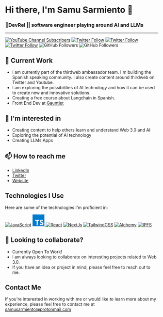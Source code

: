 # Hi there, I'm Samu Sarmiento 👋

### 🥑DevRel || software engineer playing around AI and LLMs

___

[![YouTube Channel Subscribers](https://img.shields.io/youtube/channel/subscribers/UCzQwwd1d8jRwASci2sD9V2Q?style=social)](https://youtube.com/thirdwebes?sub_confirmation=1)
[![Twitter Follow](https://img.shields.io/twitter/follow/thirdweb_Es?style=social)](https://twitter.com/thirdweb_es)
[![Twitter Follow](https://img.shields.io/twitter/follow/samusarmiento_?style=social)](https://twitter.com/samusarmiento_)
[![Twitter Follow](https://img.shields.io/twitter/follow/samusarmientoEN?style=social)](https://twitter.com/samusarmientoEN)
![GitHub Followers](https://img.shields.io/github/followers/samusarmiento?style=social)
![GitHub Followers](https://img.shields.io/github/stars/samusarmiento?style=social)

## 🔭 Current Work
- I am currently part of the thirdweb ambassador team. I'm building the Spanish speaking community. I also create content around thirdweb on Twitter and Youtube.
- I am exploring the possibilities of AI technology and how it can be used to create new and innovative solutions.
- Creating a free course about Langchain in Spanish.
- Front End Dev at [Gauntlet](https://twitter.com/gauntletesport)

## 🌱 I'm interested in
- Creating content to help others learn and understand Web 3.0 and AI
- Exploring the potential of AI technology
- Creating LLMs Apps

## 📫 How to reach me
- [LinkedIn](https://www.linkedin.com/in/samu-sarmiento/)
- [Twitter](https://twitter.com/samusarmiento_)
- [Website](https://samusarmiento.vercel.app/)

## Technologies I Use

Here are some of the technologies I'm proficient in:

<a href="https://developer.mozilla.org/en-US/docs/Web/JavaScript" target="_blank" rel="noreferrer"><img src="https://raw.githubusercontent.com/danielcranney/readme-generator/main/public/icons/skills/javascript-colored.svg" width="36" height="36" alt="JavaScript" /></a>
  <a href="https://www.typescriptlang.org/" target="_blank" rel="noreferrer"> <img src="https://raw.githubusercontent.com/devicons/devicon/master/icons/typescript/typescript-original.svg" alt="typescript" width="40" height="40"/> </a>
<a href="https://reactjs.org/" target="_blank" rel="noreferrer"><img src="https://raw.githubusercontent.com/danielcranney/readme-generator/main/public/icons/skills/react-colored.svg" width="36" height="36" alt="React" /></a>
<a href="https://nextjs.org/docs" target="_blank" rel="noreferrer"><img src="https://raw.githubusercontent.com/danielcranney/readme-generator/main/public/icons/skills/nextjs-colored-dark.svg" width="36" height="36" alt="NextJs" /></a>
<a href="https://tailwindcss.com/" target="_blank" rel="noreferrer"><img src="https://raw.githubusercontent.com/danielcranney/readme-generator/main/public/icons/skills/tailwindcss-colored.svg" width="36" height="36" alt="TailwindCSS" /></a>
<a href="https://docs.alchemy.com/alchemy/documentation/alchemy-web3" target="_blank" rel="noreferrer"><img src="https://raw.githubusercontent.com/danielcranney/readme-generator/main/public/icons/skills/alchemy-colored.svg" width="36" height="36" alt="Alchemy" /></a>
<a href="https://ipfs.io/" target="_blank" rel="noreferrer"><img src="https://raw.githubusercontent.com/danielcranney/readme-generator/main/public/icons/skills/ipfs-colored-dark.svg" width="36" height="36" alt="IPFS" /></a>
</p>

## 🤝 Looking to collaborate?
- Currently Open To Work!
- I am always looking to collaborate on interesting projects related to Web 3.0.
- If you have an idea or project in mind, please feel free to reach out to me.

## Contact Me

If you're interested in working with me or would like to learn more about my experience, please feel free to contact me at samusarmiento@protonmail.com
